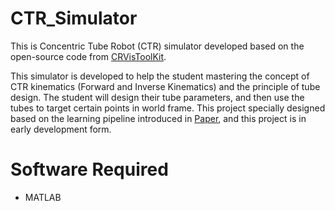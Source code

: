 # CTR_Simulator
This is Concentric Tube Robot (CTR) simulator developed based on the open-source code from [CRVisToolKit](https://github.com/ContinuumRoboticsLab/CRVisToolkit).

This simulator is developed to help the student mastering the concept of CTR kinematics (Forward and Inverse Kinematics) and the principle of tube design. The student will design their tube parameters, and then use the tubes to target certain points in world frame. This project specially designed based on the learning pipeline introduced in [Paper](https://arxiv.org/abs/2407.06943), and this project is in early development form.


# Software Required
- MATLAB